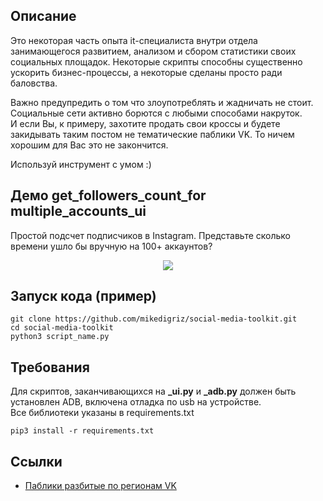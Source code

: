 ## Описание

Это некоторая часть опыта it-специалиста внутри отдела занимающегося развитием, анализом и сбором
статистики своих социальных площадок. Некоторые скрипты способны существенно ускорить бизнес-процессы,
а некоторые сделаны просто ради баловства.

Важно предупредить о том что злоупотреблять и жадничать не стоит. 
Социальные сети активно борются с любыми способами накруток.<br>
И если Вы, к примеру, захотите продать свои кроссы и будете закидывать таким постом не тематические паблики VK. 
То ничем хорошим для Вас это не закончится.

Используй инструмент с умом :)  
## Демо get_followers_count_for multiple_accounts_ui
Простой подсчет подписчиков в Instagram. Представьте сколько времени ушло бы вручную на 100+ аккаунтов? 
<p align="center">
    <img src="res/inst_example.gif">
</p>


## Запуск кода (пример)
```commandline
git clone https://github.com/mikedigriz/social-media-toolkit.git
cd social-media-toolkit
python3 script_name.py 
```
## Требования
Для скриптов, заканчивающихся на **_ui.py** и **_adb.py** должен быть установлен ADB, включена отладка по usb на устройстве. <br>
Все библиотеки указаны в requirements.txt <br>
```commandline
pip3 install -r requirements.txt
```
## Ссылки
- [Паблики разбитые по регионам VK](https://drive.google.com/drive/folders/1MNyyQssxLCvC7oW7a6IyUB1NGBVCyYru?usp=sharing)
